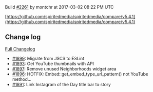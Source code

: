Build [#2261](https://circleci.com/gh/spiritedmedia/spiritedmedia/2261) by montchr at 2017-03-02 08:22 PM UTC

[https://github.com/spiritedmedia/spiritedmedia/compare/v5.4.1](https://github.com/spiritedmedia/spiritedmedia/compare/v5.4.1)
## Change log
[Full Changelog](https://github.com/spiritedmedia/spiritedmedia/compare/v5.4.0...v5.4.1)

 - [#1899](https://github.com/spiritedmedia/spiritedmedia/pull/1899): Migrate from JSCS to ESLint
 - [#1893](https://github.com/spiritedmedia/spiritedmedia/pull/1893): Get YouTube thumbnails with API
 - [#1897](https://github.com/spiritedmedia/spiritedmedia/pull/1897): Remove unused Neighborhoods widget area
 - [#1896](https://github.com/spiritedmedia/spiritedmedia/pull/1896): HOTFIX: Embed::get_embed_type_url_pattern() not YouTube method...
 - [#1891](https://github.com/spiritedmedia/spiritedmedia/pull/1891): Link Instagram of the Day title bar to story
